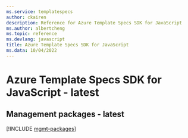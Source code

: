 ```yaml
---
ms.service: templatespecs
author: ckairen
description: Reference for Azure Template Specs SDK for JavaScript
ms.author: albertcheng
ms.topic: reference
ms.devlang: javascript
title: Azure Template Specs SDK for JavaScript
ms.data: 10/04/2022
---
```

# Azure Template Specs SDK for JavaScript - latest

## Management packages - latest
[!INCLUDE [mgmt-packages](template-specs-mgmt-index.md)]